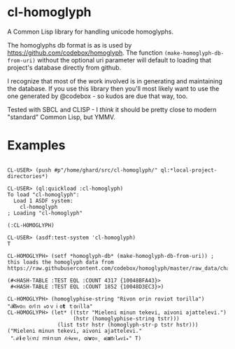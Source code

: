 # cl-homoglyph

A Common Lisp library for handling unicode homoglyphs.

The homoglyphs db format is as is used by https://github.com/codebox/homoglyph. The function `(make-homoglyph-db-from-uri)` without the optional uri parameter will default to loading that project's database directly from github.

I recognize that most of the work involved is in generating and maintaining the database. If you use this library then you'll most likely want to use the one generated by @codebox - so kudos are due that way, too.

Tested with SBCL and CLISP - I *think* it should be pretty close to modern "standard" Common Lisp, but YMMV.

# Examples

```common-lisp

CL-USER> (push #p"/home/ghard/src/cl-homoglyph/" ql:*local-project-directories*)

CL-USER> (ql:quickload :cl-homoglyph)
To load "cl-homoglyph":
  Load 1 ASDF system:
    cl-homoglyph
; Loading "cl-homoglyph"

(:CL-HOMOGLYPH)

CL-USER> (asdf:test-system 'cl-homoglyph)
T

CL-HOMOGLYPH> (setf *homoglyph-db* (make-homoglyph-db-from-uri)) ; this loads the homoglyph data from https://raw.githubusercontent.com/codebox/homoglyph/master/raw_data/char_codes.txt

(#<HASH-TABLE :TEST EQL :COUNT 4317 {10048BFA43}>
 #<HASH-TABLE :TEST EQL :COUNT 1852 {10048D3EC3}>)

CL-HOMOGLYPH> (homoglyphise-string "Rivon orin roviot torilla")
"𝓡𝐢𝛎o𝕟 o𝘳ӏ𝕟 𝓻oｖⅰo𝘁 ｔoꮁⅰll𝖺"
CL-HOMOGLYPH> (let* ((tstr "Mieleni minun tekevi, aivoni ajattelevi.")
                     (hstr (homoglyphise-string tstr)))
                (list tstr hstr (homoglyph-str-p tstr hstr)))
("Mieleni minun tekevi, aivoni ajattelevi."
 "ℳ𝗶ｅl℮𝘯ⅈ ｍ𝖎ｎ𝕦ո 𝓉ⅇ𝗄𝒆𝝂𝜄‚ αᎥ𝘃o𝔫˛ 𝖆𝔧𝗮𝖙𝗍𝔢l𝓮𝗏𝕚꘎" T)

```
